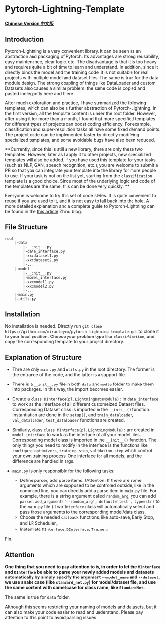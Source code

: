 # Pytorch-Lightning-Template

[**Chinese Version 中文版**](./Assets/README_CN.md)

## Introduction

Pytorch-Lightning is a very convenient library. It can be seen as an abstraction and packaging of Pytorch. Its advantages are strong reusability, easy maintenance, clear logic, etc. The disadvantage is that it is too heavy and requires quite a bit of time to learn and understand. In addition, since it directly binds the model and the training code, it is not suitable for real projects with multiple model and dataset files. The same is true for the data module design. The strong coupling of things like DataLoader and custom Datasets also causes a similar problem: the same code is copied and pasted inelegantly here and there.

After much exploration and practice, I have summarized the following templates, which can also be a further abstraction of Pytorch-Lightning. In the first version, all the template content is under the root folder. However, after using it for more than a month, I found that more specified templates for different types of projects can boost coding efficiency. For example, classification and super-resolution tasks all have some fixed demand points. The project code can be implemented faster by directly modifying specialized templates, and some avoidable bugs have also been reduced. 

**Currently, since this is still a new library, there are only these two templates. However, later as I apply it to other projects, new specialized templates will also be added. If you have used this template for your tasks (such as NLP, GAN, speech recognition, etc.), you are welcome to submit a PR so that you can integrate your template into the library for more people to use. If your task is not on the list yet, starting from the `classification` template is a good choice. Since most of the underlying logic and code of the templates are the same, this can be done very quickly. **

Everyone is welcome to try this set of code styles. It is quite convenient to reuse if you are used to it, and it is not easy to fall back into the hole. A more detailed explanation and a complete guide to Pytorch-Lightning can be found in the [this article](https://zhuanlan.zhihu.com/p/353985363) Zhihu blog.

## File Structure

```
root-
	|-data
		|-__init__.py
		|-data_interface.py
		|-xxxdataset1.py
		|-xxxdataset2.py
		|-...
	|-model
		|-__init__.py
		|-model_interface.py
		|-xxxmodel1.py
		|-xxxmodel2.py
		|-...
	|-main.py
	|-utils.py
```

## Installation

No installation is needed. Directly run `git clone https://github.com/miracleyoo/pytorch-lightning-template.git` to clone it to your local position. Choose your problem type like `classification`, and copy the corresponding template to your project directory.

## Explanation of Structure

- Thre are only `main.py` and `utils.py` in the root directory. The former is the entrance of the code, and the latter is a support file.

- There is a `__init__.py` file in both `data` and `modle` folder to make them into packages. In this way, the import becomes easier.

- Create a `class DInterface(pl.LightningDataModule):` in `data_interface ` to work as the interface of all different customeized Dataset files. Corresponding Dataset class is imported in the `__init__()` function. Instantiation are done in the `setup()`, and `train_dataloader`, `val_dataloader`, `test_dataloader` functions are created.

- Similarly, class `class MInterface(pl.LightningModule):` are created in `model_interface` to work as the interface of all your model files. Corresponding model class is imported in the `__init__()` function. The only things you need to modify in the interface is the functions like `configure_optimizers`, `training_step`, `validation_step` which control your own training process. One interface for all models, and the difference are handled in args.

- `main.py` is only responsible for the following tasks:

  - Define parser, add parse items. (Attention: If there are some arguments which are supposed to be controled outside, like in the command line, you can directly add a parse item in `main.py` file. For example, there is a string argument called `random_arg`, you can add `parser.add_argument('--random_arg', default='test', type=str)` to the `main.py` file.) Two `Interface` class will automatically select and pass those arguments to the corresponding model/data class.
  - Choose the needed `callback` functions, like auto-save, Early Stop, and LR Scheduler。
  - Instantiate `MInterface`, `DInterface`, `Trainer`。

Fin.

## Attention

**One thing that you need to pay attention to is, in order to let the `MInterface` and `DInterface` be able to parse your newly added models and datasets automatically by simply specify the argument `--model_name` and `--dataset`, we use snake case (like `standard_net.py`) for model/dataset file, and use the same content with camel case for class name, like `StandardNet`.**

The same is true for `data` folder.

Although this seems restricting your naming of models and datasets, but it can also make your code easier to read and understand. Please pay attention to this point to avoid parsing issues.